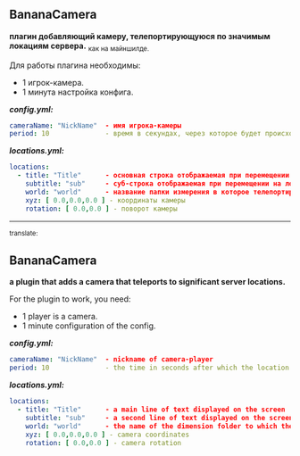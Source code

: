 ## **BananaCamera**
**плагин добавляющий камеру, телепортирующуюся по значимым локациям сервера.**
<sub>как на майншилде.</sub>

Для работы плагина необходимы:
- 1 игрок-камера.
- 1 минута настройка конфига.

***config.yml:***
```yaml
cameraName: "NickName"  - имя игрока-камеры
period: 10              - время в секундах, через которое будет происходить смена локации
```

***locations.yml:***
```yaml
locations:
  - title: "Title"      - основная строка отображаемая при перемещении на локацию
    subtitle: "sub"     - суб-строка отображаемая при перемещении на локацию
    world: "world"      - название папки измерения в которое телепортируется камера
    xyz: [ 0.0,0.0,0.0 ] - координаты камеры
    rotation: [ 0.0,0.0 ] - поворот камеры  
```

---
<sub>translate:<sub>
## **BananaCamera**
**a plugin that adds a camera that teleports to significant server locations.**

For the plugin to work, you need:
- 1 player is a camera.
- 1 minute configuration of the config.

***config.yml:***
```yaml
cameraName: "NickName"  - nickname of camera-player
period: 10              - the time in seconds after which the location will change
```

***locations.yml:***
```yaml
locations:
  - title: "Title"      - a main line of text displayed on the screen
    subtitle: "sub"     - a second line of text displayed on the screen
    world: "world"      - the name of the dimension folder to which the camera is teleported
    xyz: [ 0.0,0.0,0.0 ] - camera coordinates
    rotation: [ 0.0,0.0 ] - camera rotation
```
